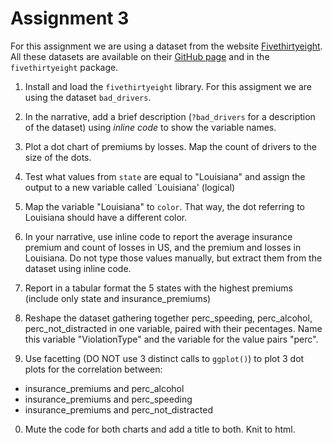 Assignment 3
================

For this assignment we are using a dataset from the website [Fivethirtyeight](http://fivethirtyeight.com/). All these datasets are available on their [GitHub page](https://github.com/fivethirtyeight/data/) and in the `fivethirtyeight` package.

1.  Install and load the `fivethirtyeight` library. For this assigment we are using the dataset `bad_drivers`.

2.  In the narrative, add a brief description (`?bad_drivers` for a description of the dataset) using *inline code* to show the variable names.

3.  Plot a dot chart of premiums by losses. Map the count of drivers to the size of the dots.

4.  Test what values from `state` are equal to "Louisiana" and assign the output to a new variable called \`Louisiana' (logical)

5.  Map the variable "Louisiana" to `color`. That way, the dot referring to Louisiana should have a different color.

6.  In your narrative, use inline code to report the average insurance premium and count of losses in US, and the premium and losses in Louisiana. Do not type those values manually, but extract them from the dataset using inline code.

7.  Report in a tabular format the 5 states with the highest premiums (include only state and insurance\_premiums)

8.  Reshape the dataset gathering together perc\_speeding, perc\_alcohol, perc\_not\_distracted in one variable, paired with their pecentages. Name this variable "ViolationType" and the variable for the value pairs "perc".

9.  Use facetting (DO NOT use 3 distinct calls to `ggplot()`) to plot 3 dot plots for the correlation between:

-   insurance\_premiums and perc\_alcohol
-   insurance\_premiums and perc\_speeding
-   insurance\_premiums and perc\_not\_distracted

0. Mute the code for both charts and add a title to both. Knit to html.
